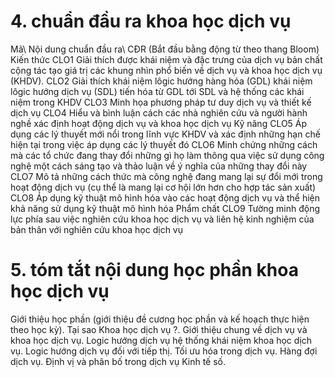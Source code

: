 # 4. chuẩn đầu ra khoa học dịch vụ
Mã\ Nội dung chuẩn đầu ra\ CĐR (Bắt đầu bằng động từ theo thang Bloom) Kiến thức CLO1 Giải thích được khái niệm và đặc trưng của dịch vụ bản chất cộng tác tạo giá trị các khung nhìn phổ biến về dịch vụ và khoa học dịch vụ (KHDV). CLO2 Giải thích khái niệm lôgic hướng hàng hóa (GDL) khái niệm lôgic hướng dịch vụ (SDL) tiến hóa từ GDL tới SDL và hệ thống các khái niệm trong KHDV CLO3 Minh họa phương pháp tư duy dịch vụ và thiết kế dịch vụ CLO4 Hiểu và bình luận cách các nhà nghiên cứu và người hành nghề xác định hoạt động dịch vụ và khoa học dịch vụ Kỹ năng CLO5 Áp dụng các lý thuyết mới nổi trong lĩnh vực KHDV và xác định những hạn chế hiện tại trong việc áp dụng các lý thuyết đó CLO6 Minh chứng những cách mà các tổ chức đang thay đổi những gì họ làm thông qua việc sử dụng công nghệ một cách sáng tạo và thảo luận về ý nghĩa của những thay đổi này CLO7 Mô tả những cách thức mà công nghệ đang mang lại sự đổi mới trong hoạt động dịch vụ (cụ thể là mang lại cơ hội lớn hơn cho hợp tác sản xuất) CLO8 Áp dụng kỹ thuật mô hình hóa vào các hoạt động dịch vụ và thể hiện khả năng sử dụng kỹ thuật mô hình hóa Phẩm chất CLO9 Tường minh động lực phía sau việc nghiên cứu khoa học dịch vụ và liên hệ kinh nghiệm của bản thân với nghiên cứu khoa học dịch vụ
# 5. tóm tắt nội dung học phần khoa học dịch vụ
Giới thiệu học phần (giới thiệu đề cương học phần và kế hoạch thực hiện theo học kỳ). Tại sao Khoa học dịch vụ ?. Giới thiệu chung về dịch vụ và khoa học dịch vụ. Logic hướng dịch vụ hệ thống khái niệm khoa học dịch vụ. Logic hướng dịch vụ đối với tiếp thị. Tối ưu hóa trong dịch vụ. Hàng đợi dịch vụ. Định vị và phân bố trong dịch vụ Kinh tế số.
